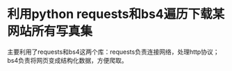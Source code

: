 # 利用python requests和bs4遍历下载某网站所有写真集
主要利用了requests和bs4这两个库：requests负责连接网络，处理http协议；bs4负责将网页变成结构化数据，方便爬取。
